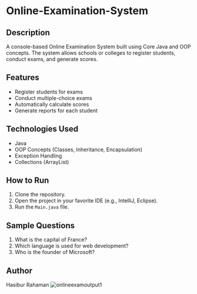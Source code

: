# Online-Examination-System

## Description
A console-based Online Examination System built using Core Java and OOP concepts. The system allows schools or colleges to register students, conduct exams, and generate scores.

## Features
- Register students for exams
- Conduct multiple-choice exams
- Automatically calculate scores
- Generate reports for each student

## Technologies Used
- Java
- OOP Concepts (Classes, Inheritance, Encapsulation)
- Exception Handling
- Collections (ArrayList)

## How to Run
1. Clone the repository.
2. Open the project in your favorite IDE (e.g., IntelliJ, Eclipse).
3. Run the `Main.java` file.

## Sample Questions
1. What is the capital of France?
2. Which language is used for web development?
3. Who is the founder of Microsoft?

## Author
Hasibur Rahaman
![onlineexamoutput1](https://github.com/user-attachments/assets/eefb068a-f910-4153-8928-7a8125530de1)
